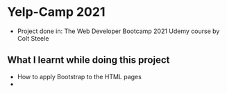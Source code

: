 # Yelp-Camp 2021
- Project done in: The Web Developer Bootcamp 2021 Udemy course by Colt Steele

## What I learnt while doing this project

- How to apply Bootstrap to the HTML pages
- 
